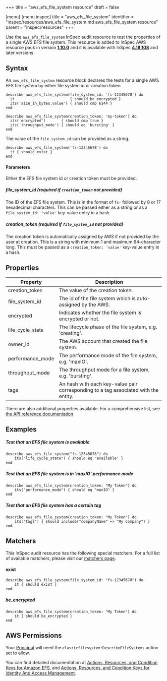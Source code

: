 +++
title = "aws_efs_file_system resource"
draft = false

[menu]
  [menu.inspec]
    title = "aws_efs_file_system"
    identifier = "inspec/resources/aws_efs_file_system.md aws_efs_file_system resource"
    parent = "inspec/resources"
+++


Use the `aws_efs_file_system` InSpec audit resource to test the properties of a single AWS EFS file system.
This resource is added to InSpec AWS resource pack in version **[1.10.0](https://github.com/inspec/inspec-aws/releases/tag/v1.10.0)** and it is available with InSpec **[4.18.108](https://github.com/inspec/inspec/releases/tag/v4.18.108)** and later versions. 

## Syntax

An `aws_efs_file_system` resource block declares the tests for a single AWS EFS file system by either file system id or creation token.

    describe aws_efs_file_system(file_system_id: 'fs-12345678') do
      it                         { should be_encrypted }
      its('size_in_bytes.value') { should cmp 6144 }
    end

    describe aws_efs_file_system(creation_token: 'my-token') do
      its('encrypted')       { should cmp true }
      its('throughput_mode') { should eq 'bursting' }
    end

The value of the `file_system_id` can be provided as a string.  

    describe aws_efs_file_system('fs-12345678') do
      it { should exist }
    end

#### Parameters

Either the EFS file system id or creation token must be provided.

##### file\_system\_id _(required if `creation_token` not provided)_

The ID of the EFS file system. This is in the format of `fs-` followed by 8 or 17 hexadecimal characters.
This can be passed either as a string or as a `file_system_id: 'value'` key-value entry in a hash.

##### creation_token _(required if `file_system_id` not provided)_

The creation token is automatically assigned by AWS if not provided by the user at creation. 
This is a string with minimum 1 and maximum 64-character long.
This must be passed as a `creation_token: 'value'` key-value entry in a hash.

## Properties

|Property             | Description |
| ---                 | --- |
|creation_token       | The value of the creation token.|
|file\_system\_id     | The id of the file system which is auto-assigned by the AWS. |
|encrypted            | Indicates whether the file system is encrypted or not. |
|life\_cycle\_state   | The lifecycle phase of the file system, e.g. 'creating'. |
|owner\_id            | The AWS account that created the file system. |
|performance\_mode    | The performance mode of the file system, e.g. 'maxIO'. |
|throughput_mode      | The throughput mode for a file system, e.g. 'bursting'. |
|tags                 | An hash with each key-value pair corresponding to a tag associated with the entity. |

There are also additional properties available. For a comprehensive list, see [the API reference documentation](https://docs.aws.amazon.com/efs/latest/ug/API_FileSystemDescription.html)

## Examples

##### Test that an EFS file system is available

    describe aws_efs_file_system("fs-12345678") do
        its("life_cycle_state") { should eq 'available' }
    end
    

##### Test that an EFS file system is in 'maxIO' performance mode

    describe aws_efs_file_system(creation_token: "My Token") do
        its("performance_mode") { should eq "maxIO" }
    end
    
##### Test that an EFS file system has a certain tag

    describe aws_efs_file_system(creation_token: "My Token") do
        its("tags") { should include("companyName" => "My Company") }
    end
    
## Matchers

This InSpec audit resource has the following special matchers. For a full list of available matchers, please visit our [matchers page](https://www.inspec.io/docs/reference/matchers/).

   
#### exist

    describe aws_efs_file_system(file_system_id: "fs-12345678") do
        it { should exist }
    end
    
##### be_encrypted

    describe aws_efs_file_system(creation_token: "My Token") do
        it { should be_encrypted }
    end
    
## AWS Permissions

Your [Principal](https://docs.aws.amazon.com/IAM/latest/UserGuide/intro-structure.html#intro-structure-principal) will need the `elasticfilesystem:DescribeFileSystems` action set to allow.

You can find detailed documentation at [Actions, Resources, and Condition Keys for Amazon EFS](https://docs.aws.amazon.com/IAM/latest/UserGuide/list_amazonelasticfilesystem.html), and [Actions, Resources, and Condition Keys for Identity And Access Management](https://docs.aws.amazon.com/IAM/latest/UserGuide/list_identityandaccessmanagement.html).
